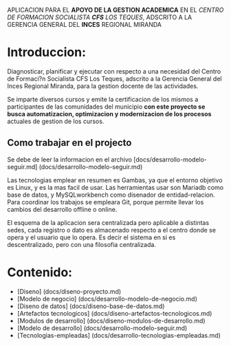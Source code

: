 APLICACION PARA EL **APOYO DE LA GESTION ACADEMICA** EN EL *CENTRO DE FORMACION SOCIALISTA **CFS** LOS TEQUES*, 
ADSCRITO A LA GERENCIA GENERAL DEL **INCES** REGIONAL MIRANDA

Introduccion:
===============

Diagnosticar, planificar y ejecutar con respecto a una necesidad del Centro de Formaci?n Socialista CFS Los Teques, 
adscrito a la Gerencia General del Inces Regional Miranda, para la gestion docente de las actividades.

Se imparte diversos cursos y emite la certificacion de los mismos a participantes de las comunidades del municipio 
**con este proyecto se busca automatizacion, optimizacion y modernizacion de los procesos** actuales de gestion de 
los cursos.

Como trabajar en el projecto
----------------------------

Se debe de leer la informacion en el archivo [docs/desarrollo-modelo-seguir.md] (docs/desarrollo-modelo-seguir.md)

Las tecnologias emplear en resumen es Gambas, ya que el entorno objetivo es Linux, y es la mas facil de usar.
Las herramientas usar son Mariadb como base de datos, y MySQLworkbench como disenador de entidad-relacion.
Para coordinar los trabajos se empleara Git, porque permite llevar los cambios del desarrollo offline o online.

El esquema de la aplicacion sera centralizada pero aplicable a distintas sedes, cada registro o 
dato es almacenado respecto a el centro donde se opera y el usuario que lo opera. Es decir el sistema 
en si es descentralizado, pero con una filosofia centralizada.

Contenido:
==========

*  [Diseno] (docs/diseno-proyecto.md)
  *  [Modelo de negocio] (docs/desarrollo-modelo-de-negocio.md)
  *  [Diseno de datos] (docs/diseno-base-de-datos.md)
  *  [Artefactos tecnologicos] (docs/diseno-artefactos-tecnologicos.md)
  *  [Modulos de desarrollo] (docs/diseno-modulos-de-desarrollo.md)
*  [Modelo de desarrollo] (docs/desarrollo-modelo-seguir.md)
  *  [Tecnologias-empleadas] (docs/desarrollo-tecnologias-empleadas.md)

